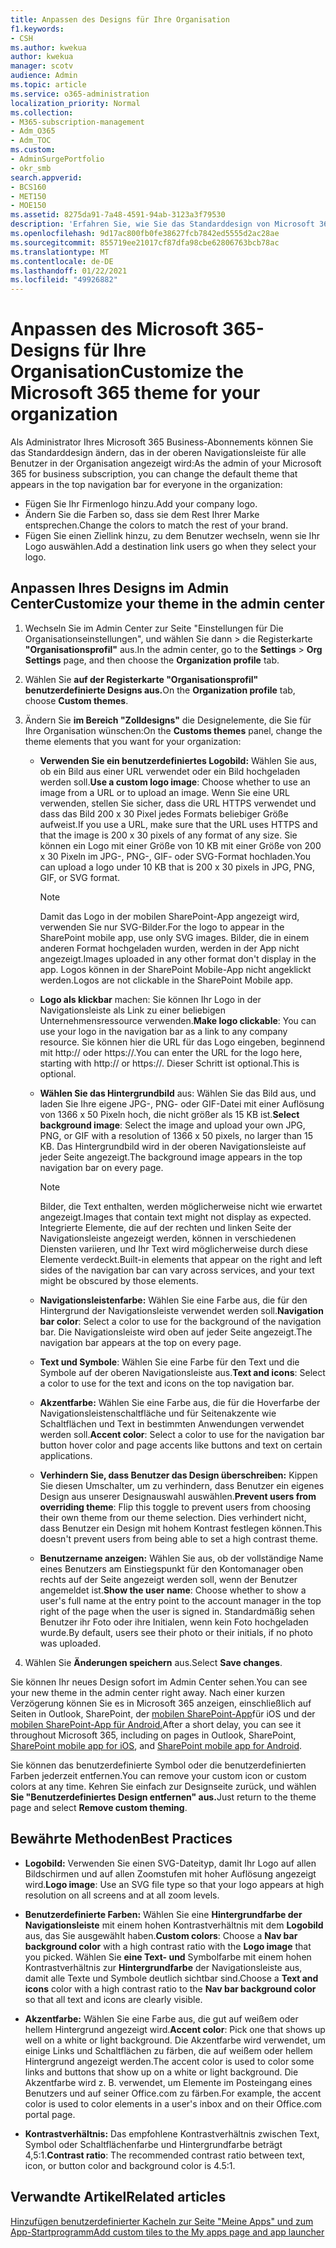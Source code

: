 ```yaml
---
title: Anpassen des Designs für Ihre Organisation
f1.keywords:
- CSH
ms.author: kwekua
author: kwekua
manager: scotv
audience: Admin
ms.topic: article
ms.service: o365-administration
localization_priority: Normal
ms.collection:
- M365-subscription-management
- Adm_O365
- Adm_TOC
ms.custom:
- AdminSurgePortfolio
- okr_smb
search.appverid:
- BCS160
- MET150
- MOE150
ms.assetid: 8275da91-7a48-4591-94ab-3123a3f79530
description: 'Erfahren Sie, wie Sie das Standarddesign von Microsoft 365 ändern und an Ihr Firmenlogo oder Ihre Farbe anpassen. '
ms.openlocfilehash: 9d17ac800fb0fe38627fcb7842ed5555d2ac28ae
ms.sourcegitcommit: 855719ee21017cf87dfa98cbe62806763bcb78ac
ms.translationtype: MT
ms.contentlocale: de-DE
ms.lasthandoff: 01/22/2021
ms.locfileid: "49926882"
---
```

# <a name="customize-the-microsoft-365-theme-for-your-organization"></a><span data-ttu-id="4bebf-103">Anpassen des Microsoft 365-Designs für Ihre Organisation</span><span class="sxs-lookup"><span data-stu-id="4bebf-103">Customize the Microsoft 365 theme for your organization</span></span>

<span data-ttu-id="4bebf-104">Als Administrator Ihres Microsoft 365 Business-Abonnements können Sie das Standarddesign ändern, das in der oberen Navigationsleiste für alle Benutzer in der Organisation angezeigt wird:</span><span class="sxs-lookup"><span data-stu-id="4bebf-104">As the admin of your Microsoft 365 for business subscription, you can change the default theme that appears in the top navigation bar for everyone in the organization:</span></span>

- <span data-ttu-id="4bebf-105">Fügen Sie Ihr Firmenlogo hinzu.</span><span class="sxs-lookup"><span data-stu-id="4bebf-105">Add your company logo.</span></span>
- <span data-ttu-id="4bebf-106">Ändern Sie die Farben so, dass sie dem Rest Ihrer Marke entsprechen.</span><span class="sxs-lookup"><span data-stu-id="4bebf-106">Change the colors to match the rest of your brand.</span></span>
- <span data-ttu-id="4bebf-107">Fügen Sie einen Ziellink hinzu, zu dem Benutzer wechseln, wenn sie Ihr Logo auswählen.</span><span class="sxs-lookup"><span data-stu-id="4bebf-107">Add a destination link users go when they select your logo.</span></span>
  
## <a name="customize-your-theme-in-the-admin-center"></a><span data-ttu-id="4bebf-108">Anpassen Ihres Designs im Admin Center</span><span class="sxs-lookup"><span data-stu-id="4bebf-108">Customize your theme in the admin center</span></span>

1. <span data-ttu-id="4bebf-109">Wechseln Sie im Admin  Center zur Seite "Einstellungen für Die Organisationseinstellungen", und wählen Sie dann \>  die Registerkarte **"Organisationsprofil"** aus.</span><span class="sxs-lookup"><span data-stu-id="4bebf-109">In the admin center, go to the **Settings** \> **Org Settings** page, and then choose the **Organization profile** tab.</span></span>

2. <span data-ttu-id="4bebf-110">Wählen Sie **auf der Registerkarte "Organisationsprofil"** **benutzerdefinierte Designs aus.**</span><span class="sxs-lookup"><span data-stu-id="4bebf-110">On the **Organization profile** tab, choose **Custom themes**.</span></span>

3. <span data-ttu-id="4bebf-111">Ändern Sie **im Bereich "Zolldesigns"** die Designelemente, die Sie für Ihre Organisation wünschen:</span><span class="sxs-lookup"><span data-stu-id="4bebf-111">On the **Customs themes** panel, change the theme elements that you want for your organization:</span></span>

    - <span data-ttu-id="4bebf-112">**Verwenden Sie ein benutzerdefiniertes Logobild:** Wählen Sie aus, ob ein Bild aus einer URL verwendet oder ein Bild hochgeladen werden soll.</span><span class="sxs-lookup"><span data-stu-id="4bebf-112">**Use a custom logo image**: Choose whether to use an image from a URL or to upload an image.</span></span> <span data-ttu-id="4bebf-113">Wenn Sie eine URL verwenden, stellen Sie sicher, dass die URL HTTPS verwendet und dass das Bild 200 x 30 Pixel jedes Formats beliebiger Größe aufweist.</span><span class="sxs-lookup"><span data-stu-id="4bebf-113">If you use a URL, make sure that the URL uses HTTPS and that the image is 200 x 30 pixels of any format of any size.</span></span> <span data-ttu-id="4bebf-114">Sie können ein Logo mit einer Größe von 10 KB mit einer Größe von 200 x 30 Pixeln im JPG-, PNG-, GIF- oder SVG-Format hochladen.</span><span class="sxs-lookup"><span data-stu-id="4bebf-114">You can upload a logo under 10 KB that is 200 x 30 pixels in JPG, PNG, GIF, or SVG format.</span></span>

      > [!NOTE]
      > <span data-ttu-id="4bebf-115">Damit das Logo in der mobilen SharePoint-App angezeigt wird, verwenden Sie nur SVG-Bilder.</span><span class="sxs-lookup"><span data-stu-id="4bebf-115">For the logo to appear in the SharePoint mobile app, use only SVG images.</span></span> <span data-ttu-id="4bebf-116">Bilder, die in einem anderen Format hochgeladen wurden, werden in der App nicht angezeigt.</span><span class="sxs-lookup"><span data-stu-id="4bebf-116">Images uploaded in any other format don't display in the app.</span></span> <span data-ttu-id="4bebf-117">Logos können in der SharePoint Mobile-App nicht angeklickt werden.</span><span class="sxs-lookup"><span data-stu-id="4bebf-117">Logos are not clickable in the SharePoint Mobile app.</span></span>

    - <span data-ttu-id="4bebf-118">**Logo als klickbar** machen: Sie können Ihr Logo in der Navigationsleiste als Link zu einer beliebigen Unternehmensressource verwenden.</span><span class="sxs-lookup"><span data-stu-id="4bebf-118">**Make logo clickable**: You can use your logo in the navigation bar as a link to any company resource.</span></span> <span data-ttu-id="4bebf-119">Sie können hier die URL für das Logo eingeben, beginnend mit http:// oder https://.</span><span class="sxs-lookup"><span data-stu-id="4bebf-119">You can enter the URL for the logo here, starting with http:// or https://.</span></span> <span data-ttu-id="4bebf-120">Dieser Schritt ist optional.</span><span class="sxs-lookup"><span data-stu-id="4bebf-120">This is optional.</span></span>

    - <span data-ttu-id="4bebf-121">**Wählen Sie das Hintergrundbild** aus: Wählen Sie das Bild aus, und laden Sie Ihre eigene JPG-, PNG- oder GIF-Datei mit einer Auflösung von 1366 x 50 Pixeln hoch, die nicht größer als 15 KB ist.</span><span class="sxs-lookup"><span data-stu-id="4bebf-121">**Select background image**: Select the image and upload your own JPG, PNG, or GIF with a resolution of 1366 x 50 pixels, no larger than 15 KB.</span></span> <span data-ttu-id="4bebf-122">Das Hintergrundbild wird in der oberen Navigationsleiste auf jeder Seite angezeigt.</span><span class="sxs-lookup"><span data-stu-id="4bebf-122">The background image appears in the top navigation bar on every page.</span></span>

      > [!NOTE]
      > <span data-ttu-id="4bebf-123">Bilder, die Text enthalten, werden möglicherweise nicht wie erwartet angezeigt.</span><span class="sxs-lookup"><span data-stu-id="4bebf-123">Images that contain text might not display as expected.</span></span> <span data-ttu-id="4bebf-124">Integrierte Elemente, die auf der rechten und linken Seite der Navigationsleiste angezeigt werden, können in verschiedenen Diensten variieren, und Ihr Text wird möglicherweise durch diese Elemente verdeckt.</span><span class="sxs-lookup"><span data-stu-id="4bebf-124">Built-in elements that appear on the right and left sides of the navigation bar can vary across services, and your text might be obscured by those elements.</span></span>

    - <span data-ttu-id="4bebf-125">**Navigationsleistenfarbe:** Wählen Sie eine Farbe aus, die für den Hintergrund der Navigationsleiste verwendet werden soll.</span><span class="sxs-lookup"><span data-stu-id="4bebf-125">**Navigation bar color**: Select a color to use for the background of the navigation bar.</span></span> <span data-ttu-id="4bebf-126">Die Navigationsleiste wird oben auf jeder Seite angezeigt.</span><span class="sxs-lookup"><span data-stu-id="4bebf-126">The navigation bar appears at the top on every page.</span></span>

    - <span data-ttu-id="4bebf-127">**Text und Symbole**: Wählen Sie eine Farbe für den Text und die Symbole auf der oberen Navigationsleiste aus.</span><span class="sxs-lookup"><span data-stu-id="4bebf-127">**Text and icons**: Select a color to use for the text and icons on the top navigation bar.</span></span>

    - <span data-ttu-id="4bebf-128">**Akzentfarbe:** Wählen Sie eine Farbe aus, die für die Hoverfarbe der Navigationsleistenschaltfläche und für Seitenakzente wie Schaltflächen und Text in bestimmten Anwendungen verwendet werden soll.</span><span class="sxs-lookup"><span data-stu-id="4bebf-128">**Accent color**: Select a color to use for the navigation bar button hover color and page accents like buttons and text on certain applications.</span></span>

    - <span data-ttu-id="4bebf-129">**Verhindern Sie, dass Benutzer das Design überschreiben:** Kippen Sie diesen Umschalter, um zu verhindern, dass Benutzer ein eigenes Design aus unserer Designauswahl auswählen.</span><span class="sxs-lookup"><span data-stu-id="4bebf-129">**Prevent users from overriding theme**: Flip this toggle to prevent users from choosing their own theme from our theme selection.</span></span> <span data-ttu-id="4bebf-130">Dies verhindert nicht, dass Benutzer ein Design mit hohem Kontrast festlegen können.</span><span class="sxs-lookup"><span data-stu-id="4bebf-130">This doesn't prevent users from being able to set a high contrast theme.</span></span>

    - <span data-ttu-id="4bebf-131">**Benutzername anzeigen:** Wählen Sie aus, ob der vollständige Name eines Benutzers am Einstiegspunkt für den Kontomanager oben rechts auf der Seite angezeigt werden soll, wenn der Benutzer angemeldet ist.</span><span class="sxs-lookup"><span data-stu-id="4bebf-131">**Show the user name**: Choose whether to show a user's full name at the entry point to the account manager in the top right of the page when the user is signed in.</span></span> <span data-ttu-id="4bebf-132">Standardmäßig sehen Benutzer ihr Foto oder ihre Initialen, wenn kein Foto hochgeladen wurde.</span><span class="sxs-lookup"><span data-stu-id="4bebf-132">By default, users see their photo or their initials, if no photo was uploaded.</span></span>

4. <span data-ttu-id="4bebf-133">Wählen Sie **Änderungen speichern** aus.</span><span class="sxs-lookup"><span data-stu-id="4bebf-133">Select **Save changes**.</span></span>

<span data-ttu-id="4bebf-134">Sie können Ihr neues Design sofort im Admin Center sehen.</span><span class="sxs-lookup"><span data-stu-id="4bebf-134">You can see your new theme in the admin center right away.</span></span> <span data-ttu-id="4bebf-135">Nach einer kurzen Verzögerung können Sie es in Microsoft 365 anzeigen, einschließlich auf Seiten in Outlook, SharePoint, der [mobilen SharePoint-App](https://support.microsoft.com/office/339402ce-16bb-4c97-9475-0c5375ccef7a)für iOS und der [mobilen SharePoint-App für Android.](https://support.microsoft.com/office/d875654b-fb0a-4dbe-a17a-a676cf936284)</span><span class="sxs-lookup"><span data-stu-id="4bebf-135">After a short delay, you can see it throughout Microsoft 365, including on pages in Outlook, SharePoint, [SharePoint mobile app for iOS](https://support.microsoft.com/office/339402ce-16bb-4c97-9475-0c5375ccef7a), and [SharePoint mobile app for Android](https://support.microsoft.com/office/d875654b-fb0a-4dbe-a17a-a676cf936284).</span></span>

<span data-ttu-id="4bebf-136">Sie können das benutzerdefinierte Symbol oder die benutzerdefinierten Farben jederzeit entfernen.</span><span class="sxs-lookup"><span data-stu-id="4bebf-136">You can remove your custom icon or custom colors at any time.</span></span> <span data-ttu-id="4bebf-137">Kehren Sie einfach zur Designseite zurück, und wählen **Sie "Benutzerdefiniertes Design entfernen" aus.**</span><span class="sxs-lookup"><span data-stu-id="4bebf-137">Just return to the theme page and select **Remove custom theming**.</span></span>
  
## <a name="best-practices"></a><span data-ttu-id="4bebf-138">Bewährte Methoden</span><span class="sxs-lookup"><span data-stu-id="4bebf-138">Best Practices</span></span>

- <span data-ttu-id="4bebf-139">**Logobild:** Verwenden Sie einen SVG-Dateityp, damit Ihr Logo auf allen Bildschirmen und auf allen Zoomstufen mit hoher Auflösung angezeigt wird.</span><span class="sxs-lookup"><span data-stu-id="4bebf-139">**Logo image**: Use an SVG file type so that your logo appears at high resolution on all screens and at all zoom levels.</span></span>

- <span data-ttu-id="4bebf-140">**Benutzerdefinierte Farben:** Wählen Sie eine **Hintergrundfarbe der Navigationsleiste** mit einem hohen Kontrastverhältnis mit dem **Logobild** aus, das Sie ausgewählt haben.</span><span class="sxs-lookup"><span data-stu-id="4bebf-140">**Custom colors**: Choose a **Nav bar background color** with a high contrast ratio with the **Logo image** that you picked.</span></span> <span data-ttu-id="4bebf-141">Wählen Sie **eine Text- und** Symbolfarbe mit einem hohen Kontrastverhältnis zur **Hintergrundfarbe** der Navigationsleiste aus, damit alle Texte und Symbole deutlich sichtbar sind.</span><span class="sxs-lookup"><span data-stu-id="4bebf-141">Choose a **Text and icons** color with a high contrast ratio to the **Nav bar background color** so that all text and icons are clearly visible.</span></span>

- <span data-ttu-id="4bebf-142">**Akzentfarbe:** Wählen Sie eine Farbe aus, die gut auf weißem oder hellem Hintergrund angezeigt wird.</span><span class="sxs-lookup"><span data-stu-id="4bebf-142">**Accent color**: Pick one that shows up well on a white or light background.</span></span> <span data-ttu-id="4bebf-143">Die Akzentfarbe wird verwendet, um einige Links und Schaltflächen zu färben, die auf weißem oder hellem Hintergrund angezeigt werden.</span><span class="sxs-lookup"><span data-stu-id="4bebf-143">The accent color is used to color some links and buttons that show up on a white or light background.</span></span> <span data-ttu-id="4bebf-144">Die Akzentfarbe wird z. B. verwendet, um Elemente im Posteingang eines Benutzers und auf seiner Office.com zu färben.</span><span class="sxs-lookup"><span data-stu-id="4bebf-144">For example, the accent color is used to color elements in a user's inbox and on their Office.com portal page.</span></span>
  
- <span data-ttu-id="4bebf-145">**Kontrastverhältnis:** Das empfohlene Kontrastverhältnis zwischen Text, Symbol oder Schaltflächenfarbe und Hintergrundfarbe beträgt 4,5:1.</span><span class="sxs-lookup"><span data-stu-id="4bebf-145">**Contrast ratio**: The recommended contrast ratio between text, icon, or button color and background color is 4.5:1.</span></span>
  
## <a name="related-articles"></a><span data-ttu-id="4bebf-146">Verwandte Artikel</span><span class="sxs-lookup"><span data-stu-id="4bebf-146">Related articles</span></span>

[<span data-ttu-id="4bebf-147">Hinzufügen benutzerdefinierter Kacheln zur Seite "Meine Apps" und zum App-Startprogramm</span><span class="sxs-lookup"><span data-stu-id="4bebf-147">Add custom tiles to the My apps page and app launcher</span></span>](../manage/customize-the-app-launcher.md)
